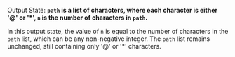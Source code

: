 Output State: **`path` is a list of characters, where each character is either '@' or '*', `n` is the number of characters in `path`.**

In this output state, the value of `n` is equal to the number of characters in the `path` list, which can be any non-negative integer. The `path` list remains unchanged, still containing only '@' or '*' characters.